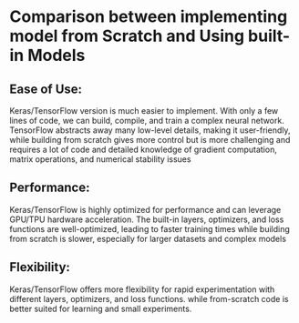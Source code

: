# Comparison between implementing model from Scratch and Using built-in Models

## **Ease of Use:** 
Keras/TensorFlow version is much easier to implement. With only a few lines of code, we can build, compile, and train a complex neural network. TensorFlow abstracts away many low-level details, making it user-friendly, while building from scratch gives more control but is more challenging and requires a lot of code and detailed knowledge of gradient computation, matrix operations, and numerical stability issues

## **Performance:** 
Keras/TensorFlow is highly optimized for performance and can leverage GPU/TPU hardware acceleration. The built-in layers, optimizers, and loss functions are well-optimized, leading to faster training times while building from scratch is slower, especially for larger datasets and complex models

## **Flexibility:**
Keras/TensorFlow offers more flexibility for rapid experimentation with different layers, optimizers, and loss functions. while from-scratch code is better suited for learning and small experiments.
